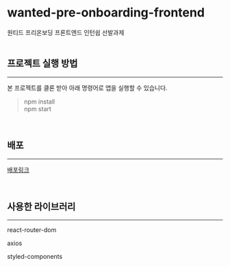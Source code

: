 <h1>wanted-pre-onboarding-frontend</h1>
원티드 프리온보딩 프론트엔드 인턴쉽 선발과제</br></br>

<h2>프로젝트 실행 방법</h2>

---

본 프로젝트를 클론 받아 아래 명령어로 앱을 실행할 수 있습니다.

> npm install</br>
> npm start

</br>
<h2>배포</h2>

---

[배포링크](https://wanted-pre-onboarding-frontend-p9b5-j4ds226au-skyhanull.vercel.app/)

</br>

<h2>사용한 라이브러리</h2>

---

react-router-dom

axios

styled-components

